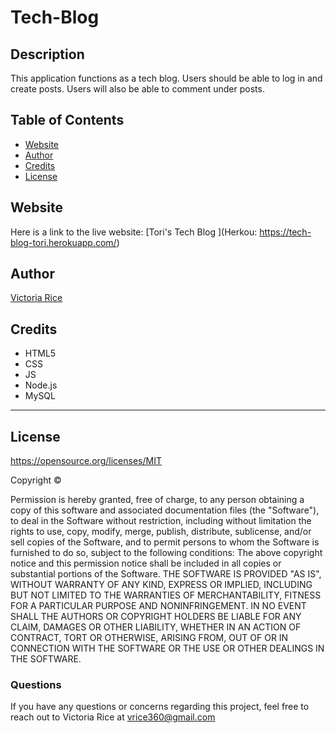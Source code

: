 # Tech-Blog

## Description 
This application functions as a tech blog. Users should be able to log in and create posts. Users will also be able to comment under posts. 


## Table of Contents 
* [Website](#website)
* [Author](#author)
* [Credits](#credits)
* [License](#license)

## Website
Here is a link to the live website:
[Tori's Tech Blog ](Herkou: https://tech-blog-tori.herokuapp.com/)


## Author
[Victoria Rice](https://github.com/vtori37)

## Credits
* HTML5
* CSS 
* JS
* Node.js
* MySQL
--- 

## License 
https://opensource.org/licenses/MIT

Copyright © <years> <copyright holder>

Permission is hereby granted, free of charge, to any person obtaining a copy of this software and associated documentation files (the "Software"), to deal in the Software without restriction, including without limitation the rights to use, copy, modify, merge, publish, distribute, sublicense, and/or sell copies of the Software, and to permit persons to whom the Software is furnished to do so, subject to the following conditions:
The above copyright notice and this permission notice shall be included in all copies or substantial portions of the Software.
THE SOFTWARE IS PROVIDED "AS IS", WITHOUT WARRANTY OF ANY KIND, EXPRESS OR IMPLIED, INCLUDING BUT NOT LIMITED TO THE WARRANTIES OF MERCHANTABILITY, FITNESS FOR A PARTICULAR PURPOSE AND NONINFRINGEMENT. IN NO EVENT SHALL THE AUTHORS OR COPYRIGHT HOLDERS BE LIABLE FOR ANY CLAIM, DAMAGES OR OTHER LIABILITY, WHETHER IN AN ACTION OF CONTRACT, TORT OR OTHERWISE, ARISING FROM, OUT OF OR IN CONNECTION WITH THE SOFTWARE OR THE USE OR OTHER DEALINGS IN THE SOFTWARE.



### Questions
If you have any questions or concerns regarding this project, feel free to reach out to Victoria Rice at vrice360@gmail.com



<!-- 
User Story
AS A developer who writes about tech
I WANT a CMS-style blog site
SO THAT I can publish articles, blog posts, and my thoughts and opinions

Acceptance Criteria
GIVEN a CMS-style blog site

WHEN I visit the site for the first time
THEN I am presented with the homepage, which includes existing blog posts if any have been posted; navigation links for the homepage and the dashboard; and the option to log in

* Clicking on homepage takes user to the homepage

* Clicking on any other links in the navigation will prompt user to
either sign up or sign in

* Chosing sign up prompts user to create a username and password

* Clicking on the sign-up button will save user credentials and then they are logged into the site

* Revisiting the site at a later time and choosing to sign in
will prompt user to enter my username and password

* When signed into the site, users see see navigation links for the homepage, the dashboard, and the option to log out

* Clicking on the homepage option in the navigation takes user to the homepage and presents them with existing blog posts that include the post title and the date created

* Clicking on an existing blog post presents user with the post title, contents, post creator’s username, and date created for that post and have the option to leave a comment

* Entering a comment and click on the submit button while signed in
THEN the comment is saved and the post is updated to display the comment, the comment creator’s username, and the date created

* Clicking on the dashboard option in the navigation
takes the user to the dashboard and presents any blog posts the user already created and the option to add a new blog post

* Clicking on the button to add a new blog post
prompts the user to enter both a title and contents for their blog post

* When users click on the button to create a new blog post, the title and contents of their post are saved and the user is taken back to an updated dashboard with their new blog post

* Clicking on one of the existing posts in the dashboard
allows the user to delete or update the post and taken back to an updated dashboard

* Clicking on the logout option in the navigation
signs the user out

* Sitting Idle on the site for more than a set time
allows user to view comments but prompts them to log in again before they can add, update, or delete comments -->
